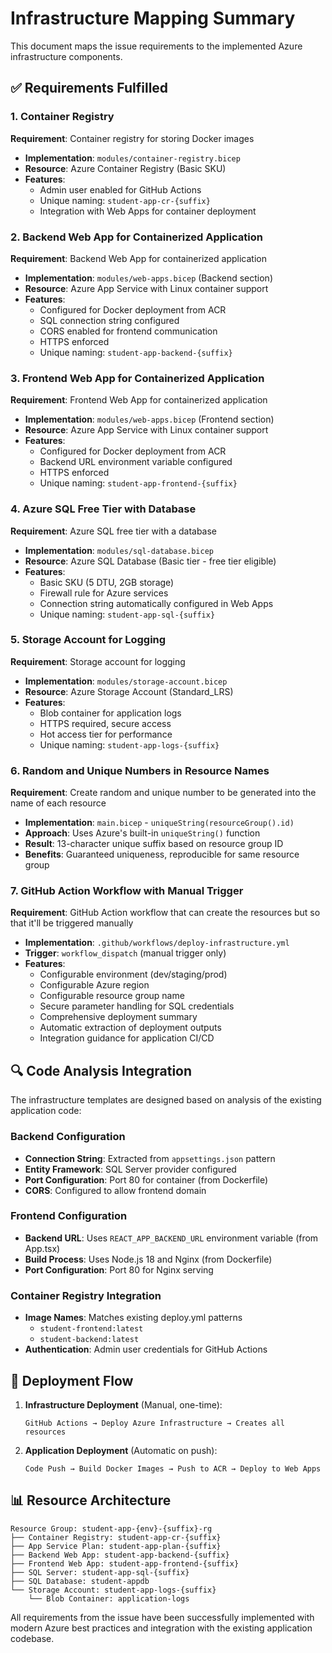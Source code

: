 # Infrastructure Mapping Summary

This document maps the issue requirements to the implemented Azure infrastructure components.

## ✅ Requirements Fulfilled

### 1. Container Registry
**Requirement**: Container registry for storing Docker images
- **Implementation**: `modules/container-registry.bicep`
- **Resource**: Azure Container Registry (Basic SKU)
- **Features**: 
  - Admin user enabled for GitHub Actions
  - Unique naming: `student-app-cr-{suffix}`
  - Integration with Web Apps for container deployment

### 2. Backend Web App for Containerized Application
**Requirement**: Backend Web App for containerized application
- **Implementation**: `modules/web-apps.bicep` (Backend section)
- **Resource**: Azure App Service with Linux container support
- **Features**:
  - Configured for Docker deployment from ACR
  - SQL connection string configured
  - CORS enabled for frontend communication
  - HTTPS enforced
  - Unique naming: `student-app-backend-{suffix}`

### 3. Frontend Web App for Containerized Application
**Requirement**: Frontend Web App for containerized application  
- **Implementation**: `modules/web-apps.bicep` (Frontend section)
- **Resource**: Azure App Service with Linux container support
- **Features**:
  - Configured for Docker deployment from ACR
  - Backend URL environment variable configured
  - HTTPS enforced
  - Unique naming: `student-app-frontend-{suffix}`

### 4. Azure SQL Free Tier with Database
**Requirement**: Azure SQL free tier with a database
- **Implementation**: `modules/sql-database.bicep`
- **Resource**: Azure SQL Database (Basic tier - free tier eligible)
- **Features**:
  - Basic SKU (5 DTU, 2GB storage)
  - Firewall rule for Azure services
  - Connection string automatically configured in Web Apps
  - Unique naming: `student-app-sql-{suffix}`

### 5. Storage Account for Logging
**Requirement**: Storage account for logging
- **Implementation**: `modules/storage-account.bicep`
- **Resource**: Azure Storage Account (Standard_LRS)
- **Features**:
  - Blob container for application logs
  - HTTPS required, secure access
  - Hot access tier for performance
  - Unique naming: `student-app-logs-{suffix}`

### 6. Random and Unique Numbers in Resource Names
**Requirement**: Create random and unique number to be generated into the name of each resource
- **Implementation**: `main.bicep` - `uniqueString(resourceGroup().id)`
- **Approach**: Uses Azure's built-in `uniqueString()` function
- **Result**: 13-character unique suffix based on resource group ID
- **Benefits**: Guaranteed uniqueness, reproducible for same resource group

### 7. GitHub Action Workflow with Manual Trigger
**Requirement**: GitHub Action workflow that can create the resources but so that it'll be triggered manually
- **Implementation**: `.github/workflows/deploy-infrastructure.yml`
- **Trigger**: `workflow_dispatch` (manual trigger only)
- **Features**:
  - Configurable environment (dev/staging/prod)
  - Configurable Azure region
  - Configurable resource group name
  - Secure parameter handling for SQL credentials
  - Comprehensive deployment summary
  - Automatic extraction of deployment outputs
  - Integration guidance for application CI/CD

## 🔍 Code Analysis Integration

The infrastructure templates are designed based on analysis of the existing application code:

### Backend Configuration
- **Connection String**: Extracted from `appsettings.json` pattern
- **Entity Framework**: SQL Server provider configured
- **Port Configuration**: Port 80 for container (from Dockerfile)
- **CORS**: Configured to allow frontend domain

### Frontend Configuration  
- **Backend URL**: Uses `REACT_APP_BACKEND_URL` environment variable (from App.tsx)
- **Build Process**: Uses Node.js 18 and Nginx (from Dockerfile)
- **Port Configuration**: Port 80 for Nginx serving

### Container Registry Integration
- **Image Names**: Matches existing deploy.yml patterns
  - `student-frontend:latest`
  - `student-backend:latest`
- **Authentication**: Admin user credentials for GitHub Actions

## 🚀 Deployment Flow

1. **Infrastructure Deployment** (Manual, one-time):
   ```
   GitHub Actions → Deploy Azure Infrastructure → Creates all resources
   ```

2. **Application Deployment** (Automatic on push):
   ```
   Code Push → Build Docker Images → Push to ACR → Deploy to Web Apps
   ```

## 📊 Resource Architecture

```
Resource Group: student-app-{env}-{suffix}-rg
├── Container Registry: student-app-cr-{suffix}
├── App Service Plan: student-app-plan-{suffix}
├── Backend Web App: student-app-backend-{suffix}
├── Frontend Web App: student-app-frontend-{suffix}
├── SQL Server: student-app-sql-{suffix}
├── SQL Database: student-appdb
└── Storage Account: student-app-logs-{suffix}
    └── Blob Container: application-logs
```

All requirements from the issue have been successfully implemented with modern Azure best practices and integration with the existing application codebase.